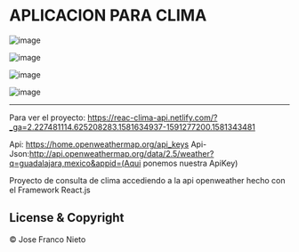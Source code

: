 # APLICACION PARA CLIMA
                                          

![image](https://user-images.githubusercontent.com/55087820/74487006-afe51480-4ebe-11ea-8230-1a39c7b56bdd.png)

![image](https://user-images.githubusercontent.com/55087820/74486931-85935700-4ebe-11ea-8ea5-53e18993dbb6.png)

![image](https://user-images.githubusercontent.com/55087820/74487035-c8edc580-4ebe-11ea-9e95-0f710a03a919.png)

![image](https://user-images.githubusercontent.com/55087820/74487162-1702c900-4ebf-11ea-9975-bf26923309f7.png)

---

Para ver el proyecto: https://reac-clima-api.netlify.com/?_ga=2.227481114.625208283.1581634937-1591277200.1581343481

Api: https://home.openweathermap.org/api_keys
Api-Json:http://api.openweathermap.org/data/2.5/weather?q=guadalajara,mexico&appid=(Aqui ponemos nuestra ApiKey)

Proyecto de consulta de clima accediendo a la api openweather hecho con el Framework React.js

## License & Copyright
© Jose Franco Nieto